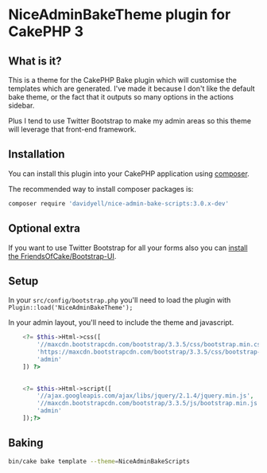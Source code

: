 # NiceAdminBakeTheme plugin for CakePHP 3

## What is it?
This is a theme for the CakePHP Bake plugin which will customise the templates which are generated. I've made it because 
I don't like the default bake theme, or the fact that it outputs so many options in the actions sidebar.

Plus I tend to use Twitter Bootstrap to make my admin areas so this theme will leverage that front-end framework.

## Installation
You can install this plugin into your CakePHP application using [composer](http://getcomposer.org).

The recommended way to install composer packages is:

```bash
composer require 'davidyell/nice-admin-bake-scripts:3.0.x-dev'
```

## Optional extra
If you want to use Twitter Bootstrap for all your forms also you can [install the FriendsOfCake/Bootstrap-UI](https://github.com/friendsofcake/bootstrap-ui).

## Setup
In your `src/config/bootstrap.php` you'll need to load the plugin with `Plugin::load('NiceAdminBakeTheme');`

In your admin layout, you'll need to include the theme and javascript.

```php
    <?= $this->Html->css([
        '//maxcdn.bootstrapcdn.com/bootstrap/3.3.5/css/bootstrap.min.css',
        'https://maxcdn.bootstrapcdn.com/bootstrap/3.3.5/css/bootstrap-theme.min.css',
        'admin'
    ]) ?>
    

    <?= $this->Html->script([
        '//ajax.googleapis.com/ajax/libs/jquery/2.1.4/jquery.min.js',
        '//maxcdn.bootstrapcdn.com/bootstrap/3.3.5/js/bootstrap.min.js',
        'admin'
    ]);?>
```

## Baking
```bash
bin/cake bake template --theme=NiceAdminBakeScripts
```
